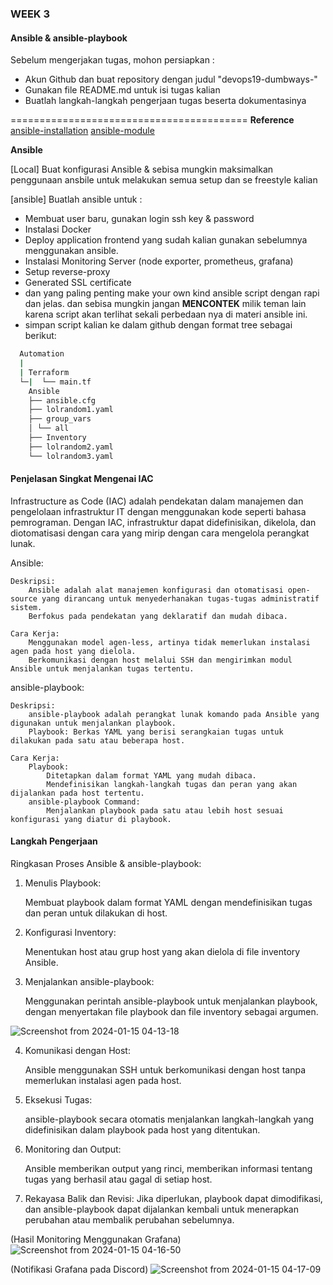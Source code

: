 ### WEEK 3 

#### Ansible & ansible-playbook
Sebelum mengerjakan tugas, mohon persiapkan :
- Akun Github dan buat repository dengan judul "devops19-dumbways-<nama kalian>"
- Gunakan file README.md untuk isi tugas kalian
- Buatlah langkah-langkah pengerjaan tugas beserta dokumentasinya

=========================================
**Reference**
[ansible-installation](https://docs.ansible.com/ansible/latest/installation_guide/installation_distros.html)
[ansible-module](https://docs.ansible.com/ansible/2.9/modules/list_of_all_modules.html)


**Ansible**

[Local]
Buat konfigurasi Ansible & sebisa mungkin maksimalkan penggunaan ansbile untuk melakukan semua setup dan se freestyle kalian 

[ansible]
Buatlah ansible untuk :
 - Membuat user baru, gunakan login ssh key & password
 - Instalasi Docker
 - Deploy application frontend yang sudah kalian gunakan sebelumnya menggunakan ansible.
 - Instalasi Monitoring Server (node exporter, prometheus, grafana)
 - Setup reverse-proxy
 - Generated SSL certificate
 - dan yang paling penting make your own kind ansible script dengan rapi dan jelas. dan sebisa mungkin jangan **MENCONTEK** milik teman lain karena script akan terlihat sekali perbedaan nya di materi ansible ini.
 - simpan script kalian ke dalam github dengan format tree sebagai berikut:
```sh
  Automation  
  |  
  | Terraform
  └─|  └── main.tf 
    Ansible
    ├── ansible.cfg
    ├── lolrandom1.yaml
    ├── group_vars
    │ └── all
    ├── Inventory
    ├── lolrandom2.yaml
    └── lolrandom3.yaml
```

#### Penjelasan Singkat Mengenai IAC

Infrastructure as Code (IAC) adalah pendekatan dalam manajemen dan pengelolaan infrastruktur IT 
dengan menggunakan kode seperti bahasa pemrograman. Dengan IAC, infrastruktur dapat didefinisikan, dikelola, 
dan diotomatisasi dengan cara yang mirip dengan cara mengelola perangkat lunak.

Ansible:

    Deskripsi:
        Ansible adalah alat manajemen konfigurasi dan otomatisasi open-source yang dirancang untuk menyederhanakan tugas-tugas administratif sistem.
        Berfokus pada pendekatan yang deklaratif dan mudah dibaca.

    Cara Kerja:
        Menggunakan model agen-less, artinya tidak memerlukan instalasi agen pada host yang dielola.
        Berkomunikasi dengan host melalui SSH dan mengirimkan modul Ansible untuk menjalankan tugas tertentu.

ansible-playbook:

    Deskripsi:
        ansible-playbook adalah perangkat lunak komando pada Ansible yang digunakan untuk menjalankan playbook.
        Playbook: Berkas YAML yang berisi serangkaian tugas untuk dilakukan pada satu atau beberapa host.

    Cara Kerja:
        Playbook:
            Ditetapkan dalam format YAML yang mudah dibaca.
            Mendefinisikan langkah-langkah tugas dan peran yang akan dijalankan pada host tertentu.
        ansible-playbook Command:
            Menjalankan playbook pada satu atau lebih host sesuai konfigurasi yang diatur di playbook.

#### Langkah Pengerjaan

Ringkasan Proses Ansible & ansible-playbook:

1. Menulis Playbook:

     Membuat playbook dalam format YAML dengan mendefinisikan tugas dan peran untuk dilakukan di host.

2. Konfigurasi Inventory:

    Menentukan host atau grup host yang akan dielola di file inventory Ansible.

3. Menjalankan ansible-playbook:
    
    Menggunakan perintah ansible-playbook untuk menjalankan playbook, dengan menyertakan file playbook dan file inventory sebagai argumen.

![Screenshot from 2024-01-15 04-13-18](https://github.com/sinambela99/devops-19-dumbways/assets/80032508/0aad96ec-dfb4-44ac-9206-b7e234446dce)

4. Komunikasi dengan Host:

    Ansible menggunakan SSH untuk berkomunikasi dengan host tanpa memerlukan instalasi agen pada host.

5. Eksekusi Tugas:

    ansible-playbook secara otomatis menjalankan langkah-langkah yang didefinisikan dalam playbook pada host yang ditentukan.

6. Monitoring dan Output:

    Ansible memberikan output yang rinci, memberikan informasi tentang tugas yang berhasil atau gagal di setiap host.

7. Rekayasa Balik dan Revisi:
    Jika diperlukan, playbook dapat dimodifikasi, dan ansible-playbook dapat dijalankan kembali untuk menerapkan perubahan atau membalik perubahan sebelumnya.

(Hasil Monitoring Menggunakan Grafana)
 ![Screenshot from 2024-01-15 04-16-50](https://github.com/sinambela99/devops-19-dumbways/assets/80032508/2958d34e-322b-4505-bdf1-8518de08021b)

(Notifikasi Grafana pada Discord)
![Screenshot from 2024-01-15 04-17-09](https://github.com/sinambela99/devops-19-dumbways/assets/80032508/246db752-1e1c-40d6-a177-9f81272f6ba6)
